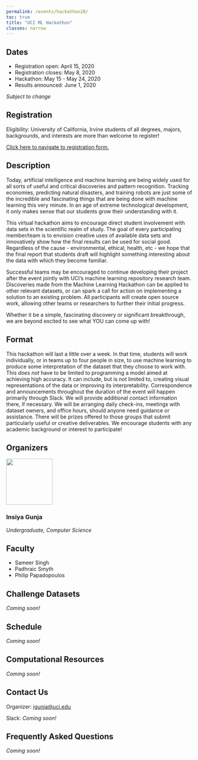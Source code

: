 ```yaml
---
permalink: /events/hackathon20/
toc: true
title: "UCI ML Hackathon"
classes: narrow
---
```


## Dates

- Registration open: April 15, 2020
- Registration closes: May 8, 2020
- Hackathon: May 15 - May 24, 2020
- Results announced: June 1, 2020

_Subject to change_

## Registration

Eligibility: University of California, Irvine students of all degrees, majors, backgrounds, and interests are more than welcome to register!

<a href="https://www.eventbrite.com/e/uci-machine-learning-virtual-hackathon-registration-102739861692?utm-medium=discovery&utm-campaign=social&utm-content=attendeeshare&aff=escb&utm-source=cp&utm-term=listing">Click here to navigate to registration form.</a>

## Description

Today, artificial intelligence and machine learning are being widely used for all sorts of useful and critical discoveries and pattern recognition. Tracking economies, predicting natural disasters, and training robots are just some of the incredible and fascinating things that are being done with machine learning this very minute. In an age of extreme technological development, it only makes sense that our students grow their understanding with it.

This virtual hackathon aims to encourage direct student involvement with data sets in the scientific realm of study. The goal of every participating member/team is to envision creative uses of available data sets and innovatively show how the final results can be used for social good. Regardless of the cause - environmental, ethical, health, etc - we hope that the final report that students draft will highlight something interesting about the data with which they become familiar. 

Successful teams may be encouraged to continue developing their project after the event jointly with UCI’s machine learning repository research team. Discoveries made from the Machine Learning Hackathon can be applied to other relevant datasets, or can spark a call for action on implementing a solution to an existing problem. All participants will create open source work, allowing other teams or researchers to further their initial progress.

Whether it be a simple, fascinating discovery or significant breakthrough, we are beyond excited to see what YOU can come up with!

## Format

This hackathon will last a little over a week. In that time, students will work individually, or in teams up to four people in size, to use machine learning to produce some interpretation of the dataset that they choose to work with. This _does not_ have to be limited to programming a model aimed at achieving high accuracy. It can include, but is not limited to, creating visual representations of the data or improving its interpretability. Correspondence and announcements throughout the duration of the event will happen primarily through Slack. We will provide additional contact information there, if necessary. We will be arranging daily check-ins, meetings with dataset owners, and office hours, should anyone need guidance or assistance. There will be prizes offered to those groups that submit particularly useful or creative deliverables. We encourage students with any academic background or interest to participate!

## Organizers

<div>
<img class="align-left" width="125px" src="{{ site.url }}{{ site.baseurl }}/assets/images/insiya-gunja.jpg">
<h3>Insiya Gunja</h3>
<i>Undergraduate, Computer Science</i><br>
</div>


## Faculty

- Sameer Singh
- Padhraic Smyth
- Philip Papadopoulos

## Challenge Datasets

_Coming soon!_

## Schedule

_Coming soon!_

## Computational Resources

_Coming soon!_

## Contact Us

Organizer: igunja@uci.edu

Slack: _Coming soon!_

## Frequently Asked Questions

_Coming soon!_
